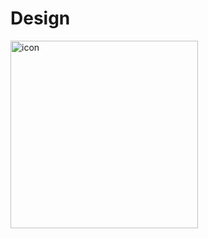 # Design
<img src="https://github.com/poacpm/design/raw/master/images/logo.svg" alt="icon" width=300px>
